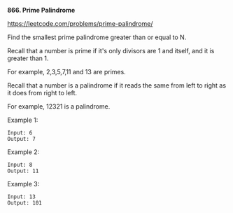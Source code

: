 **866. Prime Palindrome**

https://leetcode.com/problems/prime-palindrome/

Find the smallest prime palindrome greater than or equal to N.

Recall that a number is prime if it's only divisors are 1 and itself, and it is greater than 1. 

For example, 2,3,5,7,11 and 13 are primes.

Recall that a number is a palindrome if it reads the same from left to right as it does from right to left. 

For example, 12321 is a palindrome.

 

Example 1:

    Input: 6
    Output: 7
Example 2:

    Input: 8
    Output: 11
Example 3:

    Input: 13
    Output: 101